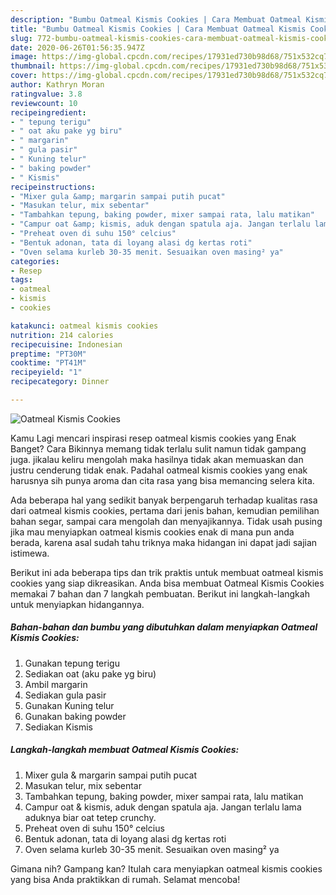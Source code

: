 ```yaml
---
description: "Bumbu Oatmeal Kismis Cookies | Cara Membuat Oatmeal Kismis Cookies Yang Mudah Dan Praktis"
title: "Bumbu Oatmeal Kismis Cookies | Cara Membuat Oatmeal Kismis Cookies Yang Mudah Dan Praktis"
slug: 772-bumbu-oatmeal-kismis-cookies-cara-membuat-oatmeal-kismis-cookies-yang-mudah-dan-praktis
date: 2020-06-26T01:56:35.947Z
image: https://img-global.cpcdn.com/recipes/17931ed730b98d68/751x532cq70/oatmeal-kismis-cookies-foto-resep-utama.jpg
thumbnail: https://img-global.cpcdn.com/recipes/17931ed730b98d68/751x532cq70/oatmeal-kismis-cookies-foto-resep-utama.jpg
cover: https://img-global.cpcdn.com/recipes/17931ed730b98d68/751x532cq70/oatmeal-kismis-cookies-foto-resep-utama.jpg
author: Kathryn Moran
ratingvalue: 3.8
reviewcount: 10
recipeingredient:
- " tepung terigu"
- " oat aku pake yg biru"
- " margarin"
- " gula pasir"
- " Kuning telur"
- " baking powder"
- " Kismis"
recipeinstructions:
- "Mixer gula &amp; margarin sampai putih pucat"
- "Masukan telur, mix sebentar"
- "Tambahkan tepung, baking powder, mixer sampai rata, lalu matikan"
- "Campur oat &amp; kismis, aduk dengan spatula aja. Jangan terlalu lama aduknya biar oat tetep crunchy."
- "Preheat oven di suhu 150° celcius"
- "Bentuk adonan, tata di loyang alasi dg kertas roti"
- "Oven selama kurleb 30-35 menit. Sesuaikan oven masing² ya"
categories:
- Resep
tags:
- oatmeal
- kismis
- cookies

katakunci: oatmeal kismis cookies 
nutrition: 214 calories
recipecuisine: Indonesian
preptime: "PT30M"
cooktime: "PT41M"
recipeyield: "1"
recipecategory: Dinner

---
```



![Oatmeal Kismis Cookies](https://img-global.cpcdn.com/recipes/17931ed730b98d68/751x532cq70/oatmeal-kismis-cookies-foto-resep-utama.jpg)

Kamu Lagi mencari inspirasi resep oatmeal kismis cookies yang Enak Banget? Cara Bikinnya memang tidak terlalu sulit namun tidak gampang juga. jikalau keliru mengolah maka hasilnya tidak akan memuaskan dan justru cenderung tidak enak. Padahal oatmeal kismis cookies yang enak harusnya sih punya aroma dan cita rasa yang bisa memancing selera kita.

Ada beberapa hal yang sedikit banyak berpengaruh terhadap kualitas rasa dari oatmeal kismis cookies, pertama dari jenis bahan, kemudian pemilihan bahan segar, sampai cara mengolah dan menyajikannya. Tidak usah pusing jika mau menyiapkan oatmeal kismis cookies enak di mana pun anda berada, karena asal sudah tahu triknya maka hidangan ini dapat jadi sajian istimewa.




Berikut ini ada beberapa tips dan trik praktis untuk membuat oatmeal kismis cookies yang siap dikreasikan. Anda bisa membuat Oatmeal Kismis Cookies memakai 7 bahan dan 7 langkah pembuatan. Berikut ini langkah-langkah untuk menyiapkan hidangannya.

<!--inarticleads1-->

##### Bahan-bahan dan bumbu yang dibutuhkan dalam menyiapkan Oatmeal Kismis Cookies:

1. Gunakan  tepung terigu
1. Sediakan  oat (aku pake yg biru)
1. Ambil  margarin
1. Sediakan  gula pasir
1. Gunakan  Kuning telur
1. Gunakan  baking powder
1. Sediakan  Kismis




<!--inarticleads2-->

##### Langkah-langkah membuat Oatmeal Kismis Cookies:

1. Mixer gula &amp; margarin sampai putih pucat
1. Masukan telur, mix sebentar
1. Tambahkan tepung, baking powder, mixer sampai rata, lalu matikan
1. Campur oat &amp; kismis, aduk dengan spatula aja. Jangan terlalu lama aduknya biar oat tetep crunchy.
1. Preheat oven di suhu 150° celcius
1. Bentuk adonan, tata di loyang alasi dg kertas roti
1. Oven selama kurleb 30-35 menit. Sesuaikan oven masing² ya




Gimana nih? Gampang kan? Itulah cara menyiapkan oatmeal kismis cookies yang bisa Anda praktikkan di rumah. Selamat mencoba!
